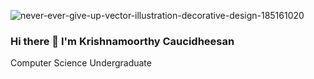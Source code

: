 ![never-ever-give-up-vector-illustration-decorative-design-185161020](https://user-images.githubusercontent.com/78297372/225445194-a3bfc88e-ad46-42bd-beac-a6d2d6071eaa.jpg)
### Hi there 👋 I'm Krishnamoorthy Caucidheesan
Computer Science Undergraduate

<!--
**KrishnamoorthyCaucidheesan-15/KrishnamoorthyCaucidheesan-15** is a ✨ _special_ ✨ repository because its `README.md` (this file) appears on your GitHub profile.

- 🌱 Currently in my final year following Computer Science degree at Informatics institute of Technology
- 🔭 Worked as Software Engineer intern at WSO2
- 💬 You can find my blogs in https://medium.com/@causidheesan.20191126
- 📫 Reach me causidheesan.20191126@iit.ac.lk
